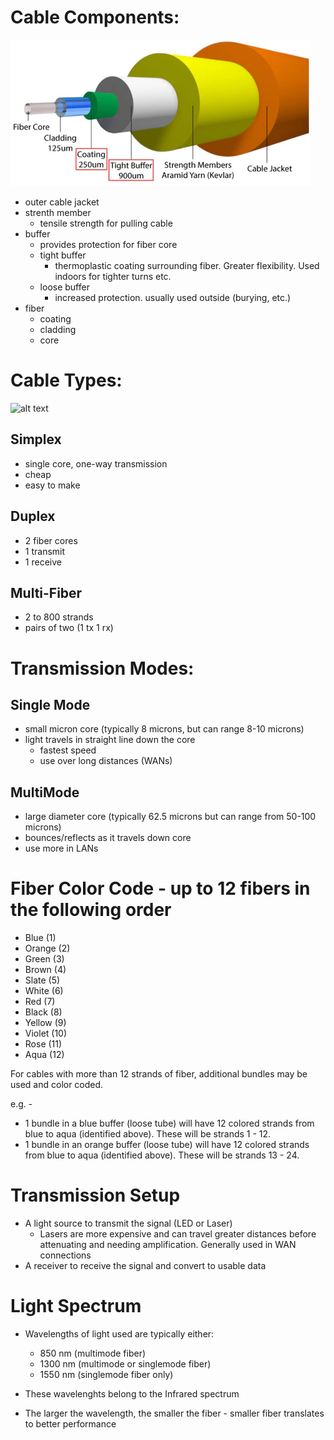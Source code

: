 # Cable Components:
![alt text](fiber.jpg)
 * outer cable jacket
 * strenth member
    * tensile strength for pulling cable
 * buffer
    * provides protection for fiber core
    * tight buffer
      * thermoplastic coating surrounding fiber. Greater flexibility. Used indoors for tighter turns etc.
    * loose buffer
      * increased protection. usually used outside (burying, etc.)
 * fiber
   * coating
   - cladding
   - core

# Cable Types:
![alt text](fiber-cable-construction.png)
 ## Simplex
   * single core, one-way transmission
   * cheap
   * easy to make
 ## Duplex
   * 2 fiber cores
   * 1 transmit
   * 1 receive
 ## Multi-Fiber
   * 2 to 800 strands
   * pairs of two (1 tx 1 rx)

# Transmission Modes:
 ## Single Mode
 - small micron core (typically 8 microns, but can range 8-10 microns)
 - light travels in straight line down the core
	- fastest speed
	- use over long distances (WANs)
 ## MultiMode
 - large diameter core (typically 62.5 microns but can range from 50-100 microns)
 - bounces/reflects as it travels down core
 - use more in LANs
 
# Fiber Color Code - up to 12 fibers in the following order
 - Blue 	(1)
 - Orange 	(2)
 - Green 	(3)
 - Brown 	(4)
 - Slate 	(5)
 - White 	(6)
 - Red 		(7)
 - Black 	(8)
 - Yellow 	(9)
 - Violet 	(10)
 - Rose 	(11)
 - Aqua 	(12)

 For cables with more than 12 strands of fiber, additional bundles may be used and color coded.

 e.g. - 
 * 1 bundle in a blue buffer (loose tube) will have 12 colored strands from blue to aqua (identified above). These will be strands 1 - 12.
 * 1 bundle in an orange buffer (loose tube) will have 12 colored strands from blue to aqua (identified above). These will be strands 13 - 24.

# Transmission Setup
 * A light source to transmit the signal (LED or Laser)
   * Lasers are more expensive and can travel greater distances before attenuating and needing amplification. Generally used in WAN connections
 * A receiver to receive the signal and convert to usable data

# Light Spectrum
 * Wavelengths of light used are typically either:
   * 850 nm (multimode fiber)
   * 1300 nm (multimode or singlemode fiber)
   * 1550 nm (singlemode fiber only)
 
 * These wavelenghts belong to the Infrared spectrum

 * The larger the wavelength, the smaller the fiber - smaller fiber translates to better performance